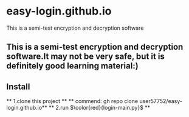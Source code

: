 # easy-login.github.io
This is a semi-test encryption and decryption software
## This is a semi-test encryption and decryption software.It may not be very safe, but it is definitely good learning material:)

## Install
** 1.clone this project **
** commend: gh repo clone user57752/easy-login.github.io**
** 2.run $\color{red}{login-main.py}$ **
